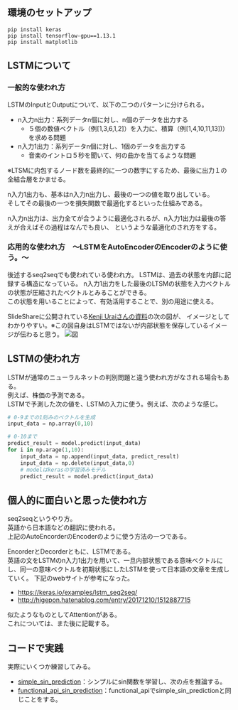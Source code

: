 ## 環境のセットアップ

```shell script
pip install keras
pip install tensorflow-gpu==1.13.1
pip install matplotlib
```

## LSTMについて

### 一般的な使われ方
LSTMのInputとOutputについて、以下の二つのパターンに分けられる。
- n入力n出力：系列データn個に対し、n個のデータを出力する
    + ５個の数値ベクトル（例[1,3,6,1,2]）を入力に、積算（例[1,4,10,11,13])）を求める問題
- n入力1出力：系列データn個に対し、1個のデータを出力する
    + 音楽のイントロ５秒を聞いて、何の曲かを当てるような問題

※LTSMに内包するノード数を最終的に一つの数字にするため、最後に出力１の全結合層をかませる。

n入力1出力も、基本はn入力n出力し、最後の一つの値を取り出している。  
そしてその最後の一つを損失関数で最適化するといった仕組みである。


n入力n出力は、出力全てが合うように最適化されるが、n入力1出力は最後の答えが合えばその過程はなんでも良い、
というような最適化のされ方をする。


### 応用的な使われ方　～LSTMをAutoEncoderのEncoderのように使う。～
後述するseq2seqでも使われている使われ方。
LSTMは、過去の状態を内部に記録する構造になっている。
n入力1出力をした最後のLTSMの状態を入力ベクトルの状態が圧縮されたベクトルとみることができる。  
この状態を用いることによって、有効活用することで、別の用途に使える。

SlideShareに公開されている[Kenji Uraiさんの資料](https://www.slideshare.net/KenjiUrai/kenji-urailstm)の次の図が、
イメージとしてわかりやすい。※この図自身はLSTMではないが内部状態を保存しているイメージが伝わると思う。
![図](https://image.slidesharecdn.com/urailstm-161223090443/95/lstm-long-shortterm-memory-12-638.jpg?cb=1483077109)


## LSTMの使われ方
LSTMが通常のニューラルネットの判別問題と違う使われ方がなされる場合もある。  
例えば、株価の予測である。  
LSTMで予測した次の値を、LSTMの入力に使う。例えば、次のような感じ。
```python
# 0-9までの1刻みのベクトルを生成
input_data = np.array(0,10)

# 0-10まで
predict_result = model.predict(input_data)
for i in np.arage(1,10):
    input_data = np.append(input_data, predict_result)
    input_data = np.delete(input_data,0)
    # modelはkerasの学習済みモデル
    predict_result = model.predict(input_data)
```

## 個人的に面白いと思った使われ方
seq2seqというやり方。  
英語から日本語などの翻訳に使われる。  
上記のAutoEncorderのEncoderのように使う方法の一つである。

EncorderとDecorderともに、LSTMである。  
英語の文をLSTMのn入力1出力を用いて、一旦内部状態である意味ベクトルにし、同一の意味ベクトルを初期状態にしたLSTMを使って日本語の文章を生成していく。
下記のwebサイトが参考になった。  
- https://keras.io/examples/lstm_seq2seq/
- http://higepon.hatenablog.com/entry/20171210/1512887715

似たようなものとしてAttentionがある。  
これについては、また後に記載する。

## コードで実践
実際にいくつか練習してみる。
- [simple_sin_prediction](./simple_sin_prediction.py)：シンプルにsin関数を学習し、次の点を推論する。
- [functional_api_sin_prediction](./functional_api_prediction.py)：functional_apiでsimple_sin_predictionと同じことをする。
